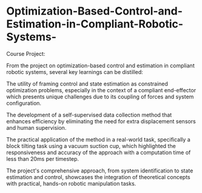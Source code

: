 # Optimization-Based-Control-and-Estimation-in-Compliant-Robotic-Systems-
Course Project:

From the project on optimization-based control and estimation in compliant robotic systems, several key learnings can be distilled:

The utility of framing control and state estimation as constrained optimization problems, especially in the context of a compliant end-effector which presents unique challenges due to its coupling of forces and system configuration.

The development of a self-supervised data collection method that enhances efficiency by eliminating the need for extra displacement sensors and human supervision.

The practical application of the method in a real-world task, specifically a block tilting task using a vacuum suction cup, which highlighted the responsiveness and accuracy of the approach with a computation time of less than 20ms per timestep.

The project's comprehensive approach, from system identification to state estimation and control, showcases the integration of theoretical concepts with practical, hands-on robotic manipulation tasks.
